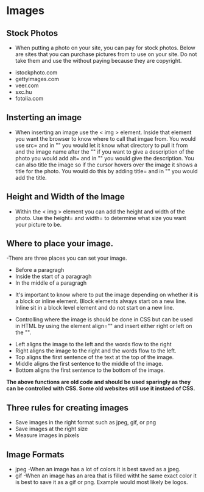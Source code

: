 # Images

## Stock Photos

* When putting a photo on your site, you can pay for stock photos.  Below are sites that you can purchase pictures from to use on your site.  Do not take them and use the without paying because they are copyright.

- istockphoto.com
- gettyimages.com
- veer.com
- sxc.hu
- fotolia.com

## Insterting an image

* When inserting an image use the < img > element.  Inside that element you want the browser to know where to call that imgae from.  You would use src= and in "" you would let it know what directory to pull it from and the image name after the "" if you want to give a description of the photo you would add alt= and in "" you would give the description.  You can also title the image so if the cursor hovers over the image it shows a title for the photo.  You would do this by adding title= and in "" you would add the title.

## Height and Width of the Image

- Within the < img > element you can add the height and width of the photo.  Use the height= and width= to determine what size you want your picture to be.

## Where to place your image.

-There are three places you can set your image.

* Before a paragragh
* Inside the start of a paragragh
* In the middle of a paragragh

- It's important to know where to put the image depending on whether it is a block or inline element. Block elements always start on a new line. Inline sit in a block level element and do not start on a new line.

- Controlling where the image is should be done in CSS but can be used in HTML by using the element align="" and insert either right or left on the "".

* Left aligns the image to the left and the words flow to the right
* Right aligns the image to the right and the words flow to the left.
* Top aligns the first sentence of the text at the top of the image.
* Middle aligns the first sentence to the middle of the image.
* Bottom aligns the first sentence to the bottom of the image.

**The above functions are old code and should be used sparingly as they can be controlled with CSS.  Some old websites still use it instaed of CSS.**

## Three rules for creating images

* Save images in the right format such as jpeg, gif, or png
* Save images at the right size
* Measure images in pixels

## Image Formats

* jpeg -When an image has a lot of colors it is best saved as a jpeg.
* gif -When an image has an area that is filled witht he same exact color it is best to save it as a gif or png.  Example would most likely be logos.